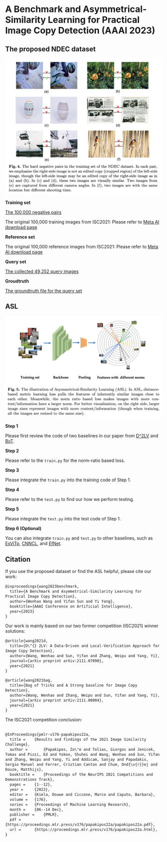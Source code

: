 # A Benchmark and Asymmetrical-Similarity Learning for Practical Image Copy Detection (AAAI 2023)

## The proposed NDEC dataset

![image](https://github.com/WangWenhao0716/ASL/blob/main/NDEC.png)

**Training set**

[The 100,000 negative pairs](https://drive.google.com/file/d/1Cc_8yj2vhKTA8aRROMUavp9zUkI72Cgm/view) 

The original 100,000 training images from ISC2021: Please refer to [Meta AI download page](https://ai.facebook.com/datasets/disc21-dataset/)

**Reference set**

The original 100,000 reference images from ISC2021: Please refer to [Meta AI download page](https://ai.facebook.com/datasets/disc21-dataset/)

**Query set**

[The collected 49,252 query images](https://drive.google.com/file/d/10CKPivz-uHo4KMdEzeMtBbhFkfnaMtzq/view)

**Groudtruth**

[The groundtruth file for the query set](https://drive.google.com/file/d/1ZrPNoa3mTAxl6lViVjNtN90i20VSuzJs/view?usp=share_link)


## ASL 

![image](https://github.com/WangWenhao0716/ASL/blob/main/ASL.png)

**Step 1**

Please first review the code of two baselines in our paper from [D^2LV](https://github.com/WangWenhao0716/ISC-Track1-Submission) and [BoT](https://github.com/WangWenhao0716/ISC-Track2-Submission).

**Step 2**

Please refer to the ```train.py``` for the norm-ratio based loss.

**Step 3**

Please integrate  the ```train.py``` into the training code of Step 1.

**Step 4**

Please refer to the ```test.py``` to find our how we perform testing.

**Step 5**

Please integrate the ```test.py``` into the test code of Step 1.

**Step 6 (Optional)**

You can also integrate ```train.py``` and ```test.py``` to other baselines, such as [EsViTp](https://github.com/sun-xl/ISC2021), [CNNCL](https://github.com/lyakaap/ISC21-Descriptor-Track-1st), and [EfNet](https://github.com/socom20/facebook-image-similarity-challenge-2021).


## Citation

If you use the proposed dataset or find the ASL helpful, please cite our work:
```
@inproceedings{wang2023benchmark,
  title={A Benchmark and Asymmetrical-Similarity Learning for Practical Image Copy Detection},
  author={Wenhao Wang and Yifan Sun and Yi Yang},
  booktitle={AAAI Conference on Artificial Intelligence},
  year={2023}
}
```

Our work is mainly based on our two former competition (ISC2021) winner solutions:

```
@article{wang2021d,
  title={D\^{} 2LV: A Data-Driven and Local-Verification Approach for Image Copy Detection},
  author={Wang, Wenhao and Sun, Yifan and Zhang, Weipu and Yang, Yi},
  journal={arXiv preprint arXiv:2111.07090},
  year={2021}
}
```
```
@article{wang2021bag,
  title={Bag of Tricks and A Strong baseline for Image Copy Detection},
  author={Wang, Wenhao and Zhang, Weipu and Sun, Yifan and Yang, Yi},
  journal={arXiv preprint arXiv:2111.08004},
  year={2021}
}
```
The ISC2021 competition conclusion:
```

@InProceedings{pmlr-v176-papakipos22a,
  title = 	 {Results and findings of the 2021 Image Similarity Challenge},
  author =       {Papakipos, Zo\"e and Tolias, Giorgos and Jenicek, Tomas and Pizzi, Ed and Yokoo, Shuhei and Wang, Wenhao and Sun, Yifan and Zhang, Weipu and Yang, Yi and Addicam, Sanjay and Papadakis, Sergio Manuel and Ferrer, Cristian Canton and Chum, Ond{\v{r}}ej and Douze, Matthijs},
  booktitle = 	 {Proceedings of the NeurIPS 2021 Competitions and Demonstrations Track},
  pages = 	 {1--12},
  year = 	 {2022},
  editor = 	 {Kiela, Douwe and Ciccone, Marco and Caputo, Barbara},
  volume = 	 {176},
  series = 	 {Proceedings of Machine Learning Research},
  month = 	 {06--14 Dec},
  publisher =    {PMLR},
  pdf = 	 {https://proceedings.mlr.press/v176/papakipos22a/papakipos22a.pdf},
  url = 	 {https://proceedings.mlr.press/v176/papakipos22a.html},
}
```
